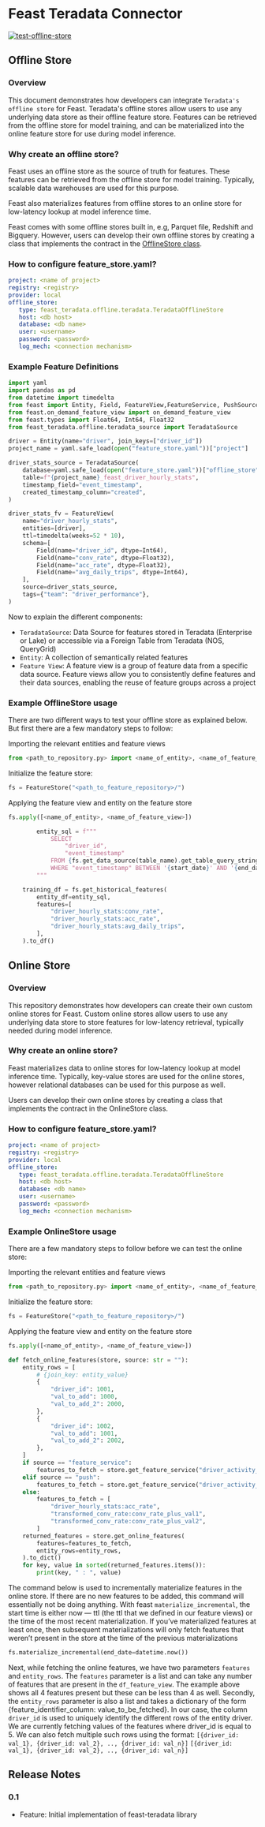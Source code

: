 # Feast Teradata Connector
[![test-offline-store](https://github.com/feast-dev/feast-custom-offline-store-demo/actions/workflows/test_custom_offline_store.yml/badge.svg?branch=main)](https://github.com/feast-dev/feast-custom-offline-store-demo/actions/workflows/test_custom_offline_store.yml)

## Offline Store

### Overview

This document demonstrates how developers can integrate `Teradata's offline store` for Feast.
Teradata's offline stores allow users to use any underlying data store as their offline feature store. Features can be retrieved from the offline store for model training, and can be materialized into the online feature store for use during model inference. 


### Why create an offline store?

Feast uses an offline store as the source of truth for features. These features can be retrieved from the offline store for model training. Typically, scalable data warehouses are used for this purpose.
 
Feast also materializes features from offline stores to an online store for low-latency lookup at model inference time. 

Feast comes with some offline stores built in, e.g, Parquet file, Redshift and Bigquery. However, users can develop their own offline stores by creating a class that implements the contract in the [OfflineStore class](https://github.com/feast-dev/feast/blob/5e61a6f17c3b52f20b449214a4bb56bafa5cfcbc/sdk/python/feast/infra/offline_stores/offline_store.py#L41).

### How to configure feature_store.yaml?

```yaml
project: <name of project>
registry: <registry>
provider: local
offline_store:
   type: feast_teradata.offline.teradata.TeradataOfflineStore
   host: <db host>
   database: <db name>
   user: <username>
   password: <password>
   log_mech: <connection mechanism>
```

### Example Feature Definitions

```python
import yaml
import pandas as pd
from datetime import timedelta
from feast import Entity, Field, FeatureView,FeatureService, PushSource,RequestSource
from feast.on_demand_feature_view import on_demand_feature_view
from feast.types import Float64, Int64, Float32
from feast_teradata.offline.teradata_source import TeradataSource

driver = Entity(name="driver", join_keys=["driver_id"])
project_name = yaml.safe_load(open("feature_store.yaml"))["project"]

driver_stats_source = TeradataSource(
    database=yaml.safe_load(open("feature_store.yaml"))["offline_store"]["database"],
    table=f"{project_name}_feast_driver_hourly_stats",
    timestamp_field="event_timestamp",
    created_timestamp_column="created",
)

driver_stats_fv = FeatureView(
    name="driver_hourly_stats",
    entities=[driver],
    ttl=timedelta(weeks=52 * 10),
    schema=[
        Field(name="driver_id", dtype=Int64),
        Field(name="conv_rate", dtype=Float32),
        Field(name="acc_rate", dtype=Float32),
        Field(name="avg_daily_trips", dtype=Int64),
    ],
    source=driver_stats_source,
    tags={"team": "driver_performance"},
)

```

Now to explain the different components:

* `TeradataSource`:  Data Source for features stored in Teradata (Enterprise or Lake) or accessible via a Foreign Table from Teradata (NOS, QueryGrid)
* `Entity`: A collection of semantically related features
* `Feature View`: A feature view is a group of feature data from a specific data source. Feature views allow you to consistently define features and their data sources, enabling the reuse of feature groups across a project

### Example OfflineStore usage

There are two different ways to test your offline store as explained below. 
But first there are a few mandatory steps to follow:

Importing the relevant entities and feature views
```python
from <path_to_repository.py> import <name_of_entity>, <name_of_feature_view>
```

Initialize the feature store:
```python
fs = FeatureStore("<path_to_feature_repository>/")
```

Applying the feature view and entity on the feature store
```python
fs.apply([<name_of_entity>, <name_of_feature_view>])
```


```python
        entity_sql = f"""
            SELECT
                "driver_id",
                "event_timestamp"
            FROM {fs.get_data_source(table_name).get_table_query_string()}
            WHERE "event_timestamp" BETWEEN '{start_date}' AND '{end_date}'
        """

    training_df = fs.get_historical_features(
        entity_df=entity_sql,
        features=[
            "driver_hourly_stats:conv_rate",
            "driver_hourly_stats:acc_rate",
            "driver_hourly_stats:avg_daily_trips",
        ],
    ).to_df()
```

## Online Store

### Overview

This repository demonstrates how developers can create their own custom online stores for Feast. 
Custom online stores allow users to use any underlying data store to store features for low-latency retrieval, typically needed during model inference.

### Why create an online store?

Feast materializes data to online stores for low-latency lookup at model inference time. Typically, key-value stores are used for the online stores, however relational databases can be used for this purpose as well.

Users can develop their own online stores by creating a class that implements the contract in the OnlineStore class.

### How to configure feature_store.yaml?

```yaml
project: <name of project>
registry: <registry>
provider: local
offline_store:
   type: feast_teradata.offline.teradata.TeradataOfflineStore
   host: <db host>
   database: <db name>
   user: <username>
   password: <password>
   log_mech: <connection mechanism>
```

### Example OnlineStore usage

There are a few mandatory steps to follow before we can test the online store:

Importing the relevant entities and feature views
```python
from <path_to_repository.py> import <name_of_entity>, <name_of_feature_view>
```

Initialize the feature store:
```python
fs = FeatureStore("<path_to_feature_repository>/")
```

Applying the feature view and entity on the feature store
```python
fs.apply([<name_of_entity>, <name_of_feature_view>])
```

```python
def fetch_online_features(store, source: str = ""):
    entity_rows = [
        # {join_key: entity_value}
        {
            "driver_id": 1001,
            "val_to_add": 1000,
            "val_to_add_2": 2000,
        },
        {
            "driver_id": 1002,
            "val_to_add": 1001,
            "val_to_add_2": 2002,
        },
    ]
    if source == "feature_service":
        features_to_fetch = store.get_feature_service("driver_activity_v1")
    elif source == "push":
        features_to_fetch = store.get_feature_service("driver_activity_v3")
    else:
        features_to_fetch = [
            "driver_hourly_stats:acc_rate",
            "transformed_conv_rate:conv_rate_plus_val1",
            "transformed_conv_rate:conv_rate_plus_val2",
        ]
    returned_features = store.get_online_features(
        features=features_to_fetch,
        entity_rows=entity_rows,
    ).to_dict()
    for key, value in sorted(returned_features.items()):
        print(key, " : ", value)
```

The command below is used to incrementally materialize features in the online store. 
If there are no new features to be added, this command will essentially not be doing
anything. With feast `materialize_incremental`, the start time is either now — ttl 
(the ttl that we defined in our feature views) or the time of the most recent 
materialization. If you’ve materialized features at least once, then subsequent 
materializations will only fetch features that weren’t present in the store at 
the time of the previous materializations

```python
fs.materialize_incremental(end_date=datetime.now())
```

Next, while fetching the online features, we have two parameters `features` and
`entity_rows`. The `features` parameter is a list and can take any number of features
that are present in the `df_feature_view`. The example above shows all 4 features present
but these can be less than 4 as well. Secondly, the `entity_rows` parameter is also
a list and takes a dictionary of the form {feature_identifier_column: value_to_be_fetched}.
In our case, the column `driver_id` is used to uniquely identify the different rows
of the entity driver. We are currently fetching values of the features where driver_id
is equal to 5. We can also fetch multiple such rows using the format: 
`[{driver_id: val_1}, {driver_id: val_2}, .., {driver_id: val_n}]`
`[{driver_id: val_1}, {driver_id: val_2}, .., {driver_id: val_n}]`


## Release Notes

### 0.1

- Feature: Initial implementation of feast-teradata library
